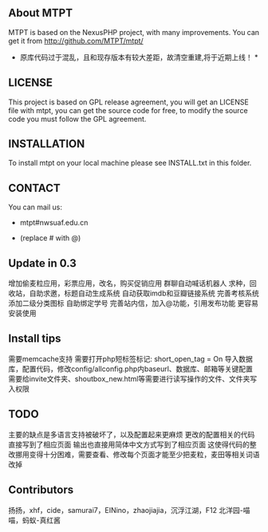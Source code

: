 About MTPT
--------------------
MTPT is based on the NexusPHP project, with many improvements.
You can get it from http://github.com/MTPT/mtpt/
* 原库代码过于混乱，且和现存版本有较大差距，故清空重建,将于近期上线！ *

LICENSE
--------------------
This project is based on GPL release agreement, you will get an LICENSE file with mtpt, you can get the source code for free, to modify the source code you must follow the GPL agreement.

INSTALLATION
--------------------
To install mtpt on your local machine please see INSTALL.txt in this folder.

CONTACT
--------------------
You can  mail us:

- mtpt#nwsuaf.edu.cn
* (replace # with @)

Update in 0.3
--------------------------
增加偷麦粒应用，彩票应用，改名，购买促销应用
群聊自动喊话机器人
求种，回收站，自助求邀，标题自动生成系统
自动获取imdb和豆瓣链接系统
完善考核系统
添加二级分类图标
自助绑定学号
完善站内信，加入@功能，引用发布功能
更容易安装使用

Install tips
-------------
需要memcache支持
需要打开php短标签标记: short_open_tag = On
导入数据库，配置代码，修改config/allconfig.php内baseurl、数据库、邮箱等关键配置
需要给invite文件夹、shoutbox_new.html等需要进行读写操作的文件、文件夹写入权限

TODO
-----
主要的缺点是多语言支持被破坏了，以及配置起来更麻烦
更改的配置相关的代码直接写到了相应页面
输出也直接用简体中文方式写到了相应页面
这使得代码的整改挪用变得十分困难，需要查看、修改每个页面才能至少把麦粒，麦田等相关词语改掉


Contributors
------------
扬扬，xhf，cide，samurai7，EINino，zhaojiajia，沉浮江湖，F12
北洋园-喵喵，蚂蚁-真红酱
